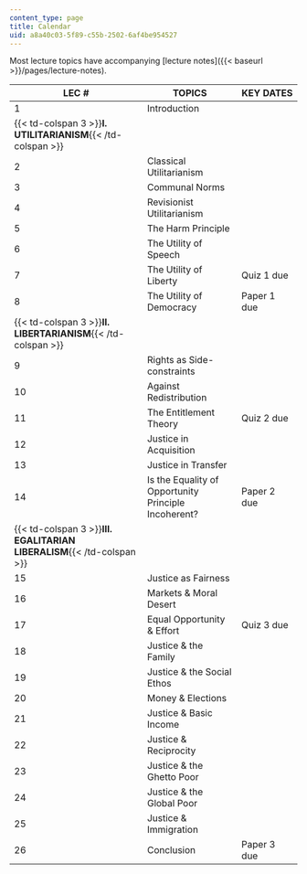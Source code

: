 ```yaml
---
content_type: page
title: Calendar
uid: a8a40c03-5f89-c55b-2502-6af4be954527
---
```


Most lecture topics have accompanying [lecture notes]({{< baseurl >}}/pages/lecture-notes).

| LEC # | TOPICS | KEY DATES |
| --- | --- | --- |
| 1 | Introduction | &nbsp; |
| {{< td-colspan 3 >}}**I. UTILITARIANISM**{{< /td-colspan >}} |||
| 2 | Classical Utilitarianism | &nbsp; |
| 3 | Communal Norms | &nbsp; |
| 4 | Revisionist Utilitarianism | &nbsp; |
| 5 | The Harm Principle | &nbsp; |
| 6 | The Utility of Speech | &nbsp; |
| 7 | The Utility of Liberty | Quiz 1 due |
| 8 | The Utility of Democracy | Paper 1 due |
| {{< td-colspan 3 >}}**II. LIBERTARIANISM**{{< /td-colspan >}} |||
| 9 | Rights as Side-constraints | &nbsp; |
| 10 | Against Redistribution | &nbsp; |
| 11 | The Entitlement Theory | Quiz 2 due |
| 12 | Justice in Acquisition | &nbsp; |
| 13 | Justice in Transfer | &nbsp; |
| 14 | Is the Equality of Opportunity Principle Incoherent? | Paper 2 due |
| {{< td-colspan 3 >}}**III. EGALITARIAN LIBERALISM**{{< /td-colspan >}} |||
| 15 | Justice as Fairness | &nbsp; |
| 16 | Markets & Moral Desert | &nbsp; |
| 17 | Equal Opportunity & Effort | Quiz 3 due |
| 18 | Justice & the Family | &nbsp; |
| 19 | Justice & the Social Ethos | &nbsp; |
| 20 | Money & Elections | &nbsp; |
| 21 | Justice & Basic Income | &nbsp; |
| 22 | Justice & Reciprocity | &nbsp; |
| 23 | Justice & the Ghetto Poor | &nbsp; |
| 24 | Justice & the Global Poor | &nbsp; |
| 25 | Justice & Immigration | &nbsp; |
| 26 | Conclusion | Paper 3 due